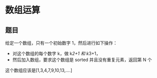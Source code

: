 # 数组运算

## 题目

给定一个数组，只有一个初始数字 1，然后进行如下操作：

- 对这个数组的每个数字 k，做 k*2+1 和 k*3+1，
- 然后加入数组，要求这个数组是 sorted 并且没有重复元素，返回第 N 个


这个数组应该是[1,3,4,7,9,10,13,....]

